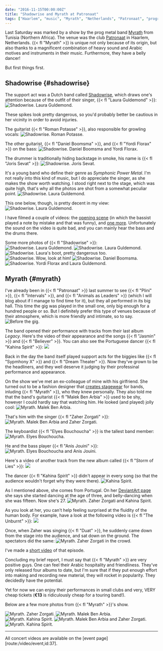 ```yaml
---
date: "2016-11-15T00:00:00Z"
title: "Shadowrise and Myrath at Patronaat"
tags: ["Haarlem", "music", "Myrath", "Netherlands", "Patronaat", "progressive metal", "progressive rock", "Shadowrise"]
---
```


Last Saturday was marked by a show by the prog metal band [Myrath](http://www.myrath.com/) from Tunisia (Northern Africa). The venue was the club [Patronaat](http://www.patronaat.nl/) in Haarlem, Netherlands. {{< fl "Myrath" >}} is unique not only because of its origin, but also thanks to a magnificent combination of heavy sound and Arabic motives and instruments in their music. Furthermore, they have a belly dancer!

But first things first.

<!--more-->

## Shadowrise {#shadowrise}

The support act was a Dutch band called [Shadowrise](http://shadowrise.nl/), which draws one's attention because of the outfit of their singer, {{< fl "Laura Guldemond" >}}:
![](img:1.bp.blogspot.com/-mVotZz4ZbFY/WCo7veUaz1I/AAAAAAAAoOg/VruPgzEwhboZ2iAJSxIohgPsi1gupE0PwCPcB/s1600/dsc03122.picasaweb.jpg:a "Shadowrise. Laura Guldemond.")

These spikes look pretty dangerous, so you'd probably better be cautious in her vicinity in order to avoid injuries.

The guitarist {{< fl "Roman Potasse" >}}, also responsible for growling vocals:
![](img:4.bp.blogspot.com/-mSNdXf9Rakc/WCo7va47PWI/AAAAAAAAoOg/wC5jDAS5WJkUqKriW9U6FdL4uRm7tEqSACPcB/s1600/dsc03077.picasaweb.jpg:a "Shadowrise. Roman Potasse.")

The other guitarist, {{< fl "Daniel Boomsma" >}}, and {{< fl "Yordi Florax" >}} on the bass:
![](img:4.bp.blogspot.com/-fTrpzw_NIzo/WCo7vSNMnxI/AAAAAAAAoOg/Qm8omuG64iA6-x8PulfrX7tdQHfc6PzCQCPcB/s1600/dsc03095.picasaweb.jpg:a "Shadowrise. Daniel Boomsma and Yordi Florax.")

The drummer is traditionally hiding backstage in smoke, his name is {{< fl "Joris Sevat" >}}:
![](img:2.bp.blogspot.com/-tivHaMJEj_8/WCo7vX6bZxI/AAAAAAAAoOg/Y_E5yt6EhwIxFLzLa2ce9Dx7vUaSDOUKACPcB/s1600/dsc03097.picasaweb.jpg:a "Shadowrise. Joris Sevat.")

It's a young band who define their genre as *Symphonic Power Metal*. I'm not really into this kind of music, but I do appreciate the singer, as she makes the show worth watching. I stood right next to the stage, which was quite high, that's why all the photos are shot from a somewhat peculiar point.
![](img:1.bp.blogspot.com/-gjZQWc_r8BQ/WCo7vbvF2hI/AAAAAAAAoOg/gcwUTb9EuuE_FAEhhCeU98XXL8Bw5p26ACPcB/s1600/dsc03102.picasaweb.jpg:a "Shadowrise. Laura Guldemond.")

This one below, though, is pretty decent in my view:
![](img:1.bp.blogspot.com/-Yid2mmrgxSk/WCo7vdsmL5I/AAAAAAAAoOg/oJFEQWDzm949TABdQTYZTi0SddRAezSNgCPcB/s1600/dsc03116.picasaweb.jpg:a "Shadowrise. Laura Guldemond.")

I have filmed a couple of videos: the [opening scene](https://www.youtube.com/watch?v=DrtF06SLs00) (in which the bassist played a note by mistake and that was funny), and [one more](https://www.youtube.com/watch?v=3GdVtPuQPeE). Unfortunately the sound on the video is quite bad, and you can mainly hear the bass and the drums there.

Some more photos of {{< fl "Shadowrise" >}}:
![](img:2.bp.blogspot.com/-nyMAQoyRMMA/WCo7vR9TW-I/AAAAAAAAoOg/HexMUgHA0C4voQti2n44Om5ABkWaZD4QQCPcB/s1600/dsc03094.picasaweb.jpg:a "Shadowrise. Laura Guldemond.")
![](img:2.bp.blogspot.com/-ojO6qVjsPKw/WCo7vWy9s_I/AAAAAAAAoOg/DxCBFA8B_LofF0TmRuymXejisLrU7vr9ACPcB/s1600/dsc03115.picasaweb.jpg:a "Shadowrise. Laura Guldemond.")
![](img:3.bp.blogspot.com/-4CgyHqPX1_0/WCo7vWbsnEI/AAAAAAAAoOg/rgfOCDtsPggKhbpIley4Nxsec5oERC_IgCPcB/s1600/dsc03137.picasaweb.jpg:a "Shadowrise. Laura's boot, pretty dangerous too.")
![](img:4.bp.blogspot.com/-wmvJ8iIHJHw/WCo7vQ_DrVI/AAAAAAAAoOg/e5ErX7JNK5EgR3uUtgWmWPMMKjGnixhDgCPcB/s1600/dsc03144.picasaweb.jpg:a "Shadowrise. Wow, look at him!")
![](img:3.bp.blogspot.com/-BJNQkpVdi6M/WCo7vSvetBI/AAAAAAAAoOg/lj8s-QRa8aQk8_mQN-tqXWrXchrH1SpEwCPcB/s1600/dsc03125.picasaweb.jpg:a "Shadowrise. Daniel Boomsma.")
![](img:4.bp.blogspot.com/-S5bHKel98MA/WCo7vXhL5QI/AAAAAAAAoOg/1Rk5ckoLkv4whaohP3bCASedpbvrTtShQCPcB/s1600/dsc03131.picasaweb.jpg:a "Shadowrise. Yordi Florax and Laura Guldemond.")

## Myrath {#myrath}

I've already been in {{< fl "Patronaat" >}} last summer to see {{< fl "Plini" >}}, {{< fl "Intervals" >}}, and {{< fl "Animals as Leaders" >}} (which I will blog about if I manage to find time for it), but they all performed in its big hall. This time the gig was played in the small one, only big enough for a hundred people or so. But I definitely prefer this type of venues because of their atmosphere, which is more friendly and intimate, so to say.
![](img:1.bp.blogspot.com/-eFK1tOS1Nno/WCo7vXFOAiI/AAAAAAAAoOg/Eu-iKZSRqjspxTb0Zv3TcfoG1-67g-08ACPcB/s1600/dsc03066.picasaweb.jpg:a "Before the gig.")

The band opened their performance with tracks from their last album *Legacy*. Here's the video of their appearance and the songs {{< fl "Jasmin" >}} and {{< fl "Believer" >}}. You can also see the Portuguese dancer {{< fl "Kahina Spirit" >}}:
![](youtube:nosp8Hw5HD0)

Back in the day the band itself played support acts for the biggies like {{< fl "Sypmhony X" >}} and {{< fl "Dream Theater" >}}. Now they've grown to be the headliners, and they well deserve it judging by their professinal performance and appearance.

On the show we've met an ex-colleague of mine with his girlfriend. She turned out to be a fashion designer that [creates stagewear](http://www.hayatom.com/) for bands, inluding {{< fl "Myrath" >}}, who they knew personally. They also told me that the band's guitarist {{< fl "Malek Ben Arbia" >}} used to be shy, however I could hardly say that watching him. He looked (and played) jolly cool:
![](img:1.bp.blogspot.com/-om-nuF-P5qE/WCo7vbVnyeI/AAAAAAAAoOg/rlfjPJveTekuJ0eOcH5aQ3qh9mRzv4gwgCPcB/s1600/dsc03164.picasaweb.jpg:a "Myrath. Malek Ben Arbia.")

That's him with the singer {{< fl "Zaher Zorgati" >}}:
![](img:1.bp.blogspot.com/-o4NtYpGHXhw/WCo7vSi_HbI/AAAAAAAAoOg/YwjmLfP-rkMPk2PJaTGKsbX-tCQFXcFAwCPcB/s1600/dsc03172.picasaweb.jpg:a "Myrath. Malek Ben Arbia and Zaher Zorgati.")

The keyboardist {{< fl "Elyes Bouchoucha" >}} is the tallest band member:
![](img:4.bp.blogspot.com/-gel9-HDioWc/WCo7vdvk0xI/AAAAAAAAoOg/rYf0zMgdiss5U0vwIG0dVs6tZ9_s9w6lACPcB/s1600/dsc03190.picasaweb.jpg:a "Myrath. Elyes Bouchoucha.")

He and the bass player {{< fl "Anis Jouini" >}}:
![](img:2.bp.blogspot.com/-ppLMuJPURos/WCo7vcXm9pI/AAAAAAAAoOg/B5-ie2XFQRUOaiCF8WMAvLsPlItQHHpKgCPcB/s1600/dsc03175.picasaweb.jpg:a "Myrath. Elyes Bouchoucha and Anis Jouini.")

Here's a video of another track from the new album called {{< fl "Storm of Lies" >}}:
![](youtube:B2zz66BlE-A)

The dancer {{< fl "Kahina Spirit" >}} didn't appear in every song (so that the audience wouldn't forget why they were there).
![](img:1.bp.blogspot.com/-mBQ44IEPRPc/WCo7vflWHmI/AAAAAAAAoOg/xZPA4mPHcp8-tbKfUBxPcRDT0yiqm2ShACPcB/s1600/dsc03228.picasaweb.jpg:a "Kahina Spirit.")

As I mentioned above, she comes from Portugal. On her [DeviantArt page](http://kahinaspirit.deviantart.com/) she says she started dancing at the age of three, and belly-dancing when she was fifteen. Now she's 27.
![](img:3.bp.blogspot.com/-WJ7cqcdR6lU/WCo7vULP6iI/AAAAAAAAoOg/v-MUuGbHyoAITNa-vOCFIrwxtNJMx2b0wCPcB/s1600/dsc03221.picasaweb.jpg:a "Myrath. Zaher Zorgati and Kahina Spirit.")

As you look at her, you can't help feeling surprised at the fluidity of the human body. For example, have a look at the following video is {{< fl "The Unburnt" >}}:
![](youtube:b4i7s6qdiHE)

Once, when Zaher was singing {{< fl "Duat" >}}, he suddenly came down from the stage into the audience, and sat down on the ground. The spectators did the same:
![](img:4.bp.blogspot.com/-Du15Otr5Ey0/WCo7vc1ud7I/AAAAAAAAoOg/EKohyahB3UI5fkgoj_WaK6g7uVlp5yFCQCPcB/s1600/dsc03205.picasaweb.jpg:a "Myrath. Zaher Zorgati in the crowd.")

I've made a [short video](https://www.youtube.com/watch?v=3BQBnx7WioM) of that episode.

Concluding my brief report, I must say that {{< fl "Myrath" >}} are very positive guys. One can feel their Arabic hospitality and friendliness. They've only released four albums to date, but I'm sure that if they put enough effort into making and recording new material, they will rocket in popularity. They decidedly have the potential.

Yet for now we can enjoy their performances in small clubs and very, VERY cheap tickets (**€13** is ridiculously cheap for a touring band!).

Below are a few more photos from {{< fl "Myrath" >}}'s show.

![](img:3.bp.blogspot.com/-NRcYgxIM1oA/WCo7vZ4BinI/AAAAAAAAoOg/FhIi5GBGEoYZ4V3G-6QbvoOGDvVB4O98wCPcB/s1600/dsc03184.picasaweb.jpg:a "Myrath. Zaher Zorgati.")
![](img:2.bp.blogspot.com/-WiNWtH3z-r4/WCo7vYYUkGI/AAAAAAAAoOg/3CAcbhm1vyIOZ856sqQSnIfQFZ55Yim6ACPcB/s1600/dsc03188.picasaweb.jpg:a "Myrath. Malek Ben Arbia.")
![](img:4.bp.blogspot.com/--7_D1gcNl5I/WCo7vdBUTXI/AAAAAAAAoOg/Ki5ZP8ytmvEeX7_fKG225YHlHlDjGy8OACPcB/s1600/dsc03216.picasaweb.jpg:a "Myrath. Kahina Spirit.")
![](img:3.bp.blogspot.com/-7YRaTvVpajg/WCo7vULwoMI/AAAAAAAAoOg/Nvp-NE2THugPx3_rdSGqCYANqbBLpQLcwCPcB/s1600/dsc03232.picasaweb.jpg:a "Myrath. Malek Ben Arbia and Zaher Zorgati.")
![](img:1.bp.blogspot.com/-y0rZG6Z8va4/WCo7vQb2YLI/AAAAAAAAoOg/3Ff469x8dZgdUwc9N2lg6rqWWfqNjrC-wCPcB/s1600/dsc03217.picasaweb.jpg:a "Myrath. Kahina Spirit.")

---

All concert videos are available on the [event page][route:/video/event,id:37].
